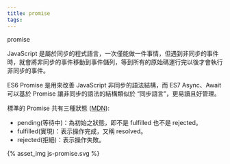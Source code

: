 ```yaml
---
title: promise
tags:
---
```


promise

<!--more-->

JavaScript 是屬於同步的程式語言，一次僅能做一件事情，但遇到非同步的事件時，就會將非同步的事件移動到事件儲列，等到所有的原始碼運行完以後才會執行非同步的事件。

ES6 Promise 是用來改善 JavaScript 非同步的語法結構，而 ES7 Async、Await 可以基於 Promise 讓非同步的語法的結構類似於 “同步語言”，更易讀且好管理。

標準的 Promise 共有三種狀態 ([MDN](https://developer.mozilla.org/zh-TW/docs/Web/JavaScript/Reference/Global_Objects/Promise)):

- pending(等待中)：為初始之狀態，即不是 fulfilled 也不是 rejected。
- fulfilled(實現)：表示操作完成，又稱 resolved。
- rejected(拒絕)：表示操作失敗。

{% asset_img js-promise.svg %}